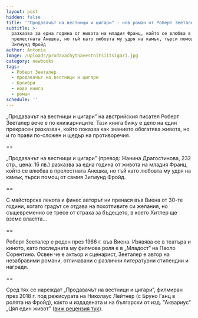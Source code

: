 ```yaml
---
layout: post
hidden: false
title: '"Продавачът на вестници и цигари" - нов роман от Роберт Зееталер на български'
subtitle: >-
  разказва за една година от живота на младия Франц, който се влюбва в
  прелестната Анешка, но тъй като любовта му удря на камък, търси помощ от самия
  Зигмунд Фройд
author: Antonia
image: /Uploads/prodavachytnavestnitsiitsigari.jpg
category: newbooks
tags:
  - Роберт Зееталер
  - продавачът на вестници и цигари
  - Колибри
  - нова книга
  - роман
schedule: ''
---
```

„Продавачът на вестници и цигари” на австрийския писател Роберт Зееталер вече е по книжарниците. Тази книга бижу е дело на един прекрасен разказвач, който показва как знанието обогатява живота, но и го прави по-сложен и щедър на противоречия.

\==

„Продавачът на вестници и цигари” (превод: Жанина Драгостинова, 232 стр., цена: 16 лв.) разказва за една година от живота на младия Франц, който се влюбва в прелестната Анешка, но тъй като любовта му удря на камък, търси помощ от самия Зигмунд Фройд. 

\==

С майсторска лекота и финес авторът ни пренася във Виена от 30-те години, когато градът се отдава на похотливите си желания, но същевременно се тресе от страха за бъдещето, в което Хитлер ще вземе властта…

\==

Роберт Зееталер е роден през 1966 г. във Виена. Изявява се в театъра и киното, като последната му филмова роля е в „Младост“ на Паоло Сорентино. Освен че е актьор и сценарист, Зееталер е автор на незабравими романи, отличавани с различни литературни стипендии и награди. 

\==

Сред тях се нареждат „Продавачът на вестници и цигари”, филмиран през 2018 г. под режисурата на Николаус Лейтнер (с Бруно Ганц в ролята на Фройд), както и издадената и на български от изд. "Аквариус" „Цял един живот” ([виж рецензия тук](https://literaturnirazgovori.com/bookreviews/2019/01/21/21-08-%D1%80%D0%BE%D0%B1%D0%B5%D1%80%D1%82-%D0%B7%D0%B5%D0%B5%D1%82%D0%B0%D0%BB%D0%B5%D1%80-%D1%86%D1%8F%D0%BB-%D0%B5%D0%B4%D0%B8%D0%BD-%D0%B6%D0%B8%D0%B2%D0%BE%D1%82.html)).
